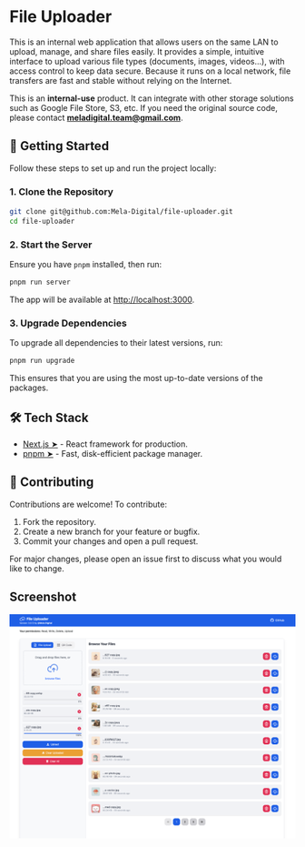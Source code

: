# File Uploader

This is an internal web application that allows users on the same LAN to upload, manage, and share files easily. It provides a simple, intuitive interface to upload various file types (documents, images, videos…), with access control to keep data secure. Because it runs on a local network, file transfers are fast and stable without relying on the Internet.

This is an **internal-use** product. It can integrate with other storage solutions such as Google File Store, S3, etc.
If you need the original source code, please contact **meladigital.team@gmail.com**.

## 🚀 Getting Started

Follow these steps to set up and run the project locally:

### 1. Clone the Repository

```bash
git clone git@github.com:Mela-Digital/file-uploader.git
cd file-uploader
```

### 2. Start the Server

Ensure you have `pnpm` installed, then run:

```bash
pnpm run server
```

The app will be available at [http://localhost:3000](http://localhost:3000).

### 3. Upgrade Dependencies

To upgrade all dependencies to their latest versions, run:

```bash
pnpm run upgrade
```

This ensures that you are using the most up-to-date versions of the packages.

## 🛠️ Tech Stack

- [Next.js ➤](https://nextjs.org/) - React framework for production.
- [pnpm ➤](https://pnpm.io/) - Fast, disk-efficient package manager.

## 🤝 Contributing

Contributions are welcome! To contribute:

1. Fork the repository.
2. Create a new branch for your feature or bugfix.
3. Commit your changes and open a pull request.

For major changes, please open an issue first to discuss what you would like to change.

## Screenshot

<img src="./public/images/file-uploader-preview.png"></img>
